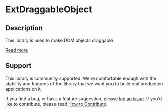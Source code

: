 ExtDraggableObject
==================

## Description

This library is used to make DOM objects draggable.

[Read more][more]

## Support

This library is community supported. We're comfortable enough with the stability and features of
the library that we want you to build real production applications on it.

If you find a bug, or have a feature suggestion, please [log an issue][issues]. If you'd like to
contribute, please read [How to Contribute][contrib].

[issues]: https://github.com/googlemaps/v3-utility-library/issues
[contrib]: https://github.com/googlemaps/v3-utility-library/blob/master/ExtDraggableObject/CONTRIB.md
[more]: http://htmlpreview.github.io/?https://github.com/googlemaps/v3-utility-library/tree/master/ExtDraggableObject